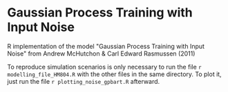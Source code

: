 # Gaussian Process Training with Input Noise
R implementation of the model "Gaussian Process Training with Input Noise" from Andrew McHutchon &amp; Carl Edward Rasmussen (2011)


To reproduce simulation scenarios is only necessary to run the file `r modelling_file_HM804.R` with the other files in the same directory. To plot it, just run the file `r plotting_noise_gpbart.R` afterward.
